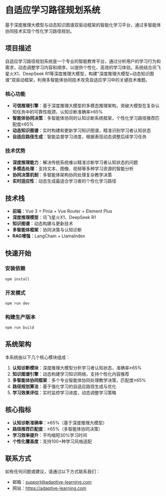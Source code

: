 # 自适应学习路径规划系统

基于深度推理大模型与动态知识图谱双驱动框架的智能化学习平台，通过多智能体协同技术实现个性化学习路径规划。

## 项目描述

自适应学习路径规划系统是一个专业的智能教育平台，通过分析用户的学习行为和需求，动态调整学习内容和顺序，以提供个性化、高效的学习体验。系统结合讯飞星火X1、DeepSeek R1等深度推理大模型，构建"深度推理大模型+动态知识图谱"双驱动框架，利用多智能体协同技术攻克自适应学习中的关键技术难题。

### 核心功能

- **可信推理引擎**：基于深度推理大模型的多模态推理架构，突破大模型在复杂认知任务中的可靠性瓶颈，认知诊断准确率≥65%
- **智能体协同决策**：多智能体协同的认知诊断系统框架，个性化学习路径推荐匹配度≥65%
- **动态知识图谱**：实时构建和更新学习知识图谱，精准识别学习者认知状态
- **自适应路径生成**：智能监督学习进度，根据表现动态调整后续学习任务

### 技术优势

- **深度推理能力**：解决传统系统难以精准诊断学习者认知状态的问题
- **多模态处理**：支持文本、图像、视频等多种学习资源的智能分析
- **协同决策机制**：多智能体架构协同处理复杂教学决策
- **实时适应性**：动态生成最适合学习者的个性化学习路径

## 技术栈

- **前端**：Vue 3 + Pinia + Vue Router + Element Plus
- **深度推理模型**：讯飞星火X1、DeepSeek R1
- **知识图谱**：动态构建与更新技术
- **多智能体框架**：协同决策与认知诊断
- **RAG增强**：LangChain + LlamaIndex

## 快速开始

### 安装依赖

```bash
npm install
```

### 开发模式

```bash
npm run dev
```

### 构建生产版本

```bash
npm run build
```

## 系统架构

本系统由以下几个核心模块组成：

1. **认知诊断模块**：深度推理大模型分析学习者认知状态，准确率≥65%
2. **知识图谱引擎**：动态构建学习知识网络，支持个性化内容推荐
3. **多智能体协同框架**：多个专业智能体协同处理教学决策，匹配度≥65%
4. **路径规划算法**：基于强化学习的自适应路径生成与优化
5. **学习效果评估**：实时监控学习进度，动态调整学习策略

## 核心指标

- **认知诊断准确率**：≥65%（基于深度推理大模型）
- **路径推荐匹配度**：≥65%（多智能体协同决策）
- **学习效率提升**：平均缩短30%学习时间
- **个性化覆盖度**：支持100+种学习风格适配

## 联系方式

如有任何问题或建议，请通过以下方式联系我们：

- 邮箱：support@adaptive-learning.com
- 网站：https://adaptive-learning.com
